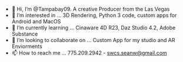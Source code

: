 - 👋 Hi, I’m @Tampabay09. A creative Producer from the Las Vegas
- 👀 I’m interested in ... 3D Rendering, Python 3 code, custom apps for Android and MacOS
- 🌱 I’m currently learning ... Cinaware 4D R23,  Daz Studio 4.2, Adobe Substance
- 💞️ I’m looking to collaborate on ...  Custom App for my studio and AR Enviorments
- 📫 How to reach me ... 775.209.2942 - swcs.seanw@gmail.com

<!---
Tampabay09/Tampabay09 is a ✨ special ✨ repository because its `README.md` (this file) appears on your GitHub profile.
You can click the Preview link to take a look at your changes.
--->
